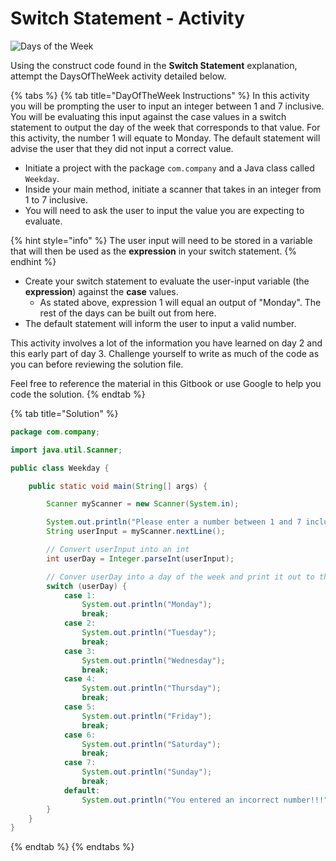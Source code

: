# Switch Statement - Activity

![Days of the Week](../../../.gitbook/assets/image%20%2821%29.png)

Using the construct code found in the **Switch Statement** explanation, attempt the DaysOfTheWeek activity detailed below. 

{% tabs %}
{% tab title="DayOfTheWeek Instructions" %}
In this activity you will be prompting the user to input an integer between 1 and 7 inclusive. You will be evaluating this input against the case values in a switch statement to output the day of the week that corresponds to that value. For this activity, the number 1 will equate to Monday. The default statement will advise the user that they did not input a correct value. 

* Initiate a project with the package `com.company` and a Java class called `Weekday`. 
* Inside your main method, initiate a scanner that takes in an integer from 1 to 7 inclusive. 
* You will need to ask the user to input the value you are expecting to evaluate.

{% hint style="info" %}
The user input will need to be stored in a variable that will then be used as the **expression** in your switch statement. 
{% endhint %}

* Create your switch statement to evaluate the user-input variable \(the **expression**\) against the **case** values. 
  * As stated above, expression 1 will equal an output of "Monday". The rest of the days can be built out from here. 
* The default statement will inform the user to input a valid number. 

This activity involves a lot of the information you have learned on day 2 and this early part of day 3. Challenge yourself to write as much of the code as you can before reviewing the solution file. 

Feel free to reference the material in this Gitbook or use Google to help you code the solution. 
{% endtab %}

{% tab title="Solution" %}
```java
package com.company;

import java.util.Scanner;

public class Weekday {

    public static void main(String[] args) {

        Scanner myScanner = new Scanner(System.in);

        System.out.println("Please enter a number between 1 and 7 inclusive: ");
        String userInput = myScanner.nextLine();

        // Convert userInput into an int
        int userDay = Integer.parseInt(userInput);

        // Conver userDay into a day of the week and print it out to the screen
        switch (userDay) {
            case 1:
                System.out.println("Monday");
                break;
            case 2:
                System.out.println("Tuesday");
                break;
            case 3:
                System.out.println("Wednesday");
                break;
            case 4:
                System.out.println("Thursday");
                break;
            case 5:
                System.out.println("Friday");
                break;
            case 6:
                System.out.println("Saturday");
                break;
            case 7:
                System.out.println("Sunday");
                break;
            default:
                System.out.println("You entered an incorrect number!!!");
        }
    }
}
```
{% endtab %}
{% endtabs %}

